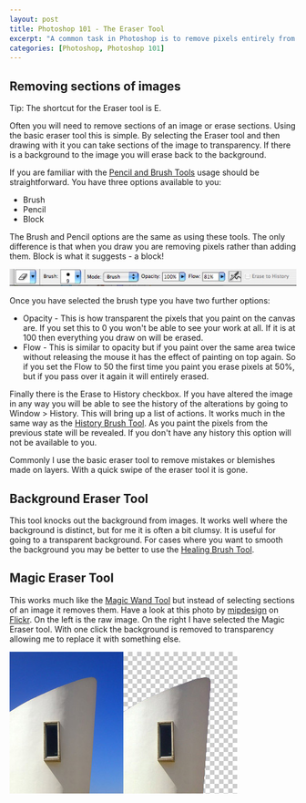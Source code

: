 ```yaml
--- 
layout: post
title: Photoshop 101 - The Eraser Tool
excerpt: "A common task in Photoshop is to remove pixels entirely from images. The Eraser tool offers a number of techniques to achieve this. "
categories: [Photoshop, Photoshop 101]
---
```

## Removing sections of images

Tip: The shortcut for the Eraser tool is E.

Often you will need to remove sections of an image or erase sections. Using the basic eraser tool this is simple. By selecting the Eraser tool and then drawing with it you can take sections of the image to transparency. If there is a background to the image you will erase back to the background.

If you are familiar with the [Pencil and Brush Tools][1] usage should be straightforward. You have three options available to you:

*   Brush
*   Pencil
*   Block

The Brush and Pencil options are the same as using these tools. The only difference is that when you draw you are removing pixels rather than adding them. Block is what it suggests - a block!

![Eraser image optoins][2] 

Once you have selected the brush type you have two further options:

*   Opacity - This is how transparent the pixels that you paint on the canvas are. If you set this to 0 you won't be able to see your work at all. If it is at 100 then everything you draw on will be erased. 
*   Flow - This is similar to opacity but if you paint over the same area twice without releasing the mouse it has the effect of painting on top again. So if you set the Flow to 50 the first time you paint you erase pixels at 50%, but if you pass over it again it will entirely erased.

Finally there is the Erase to History checkbox. If you have altered the image in any way you will be able to see the history of the alterations by going to Window > History. This will bring up a list of actions. It works much in the same way as the [History Brush Tool][3]. As you paint the pixels from the previous state will be revealed. If you don't have any history this option will not be available to you.

Commonly I use the basic eraser tool to remove mistakes or blemishes made on layers. With a quick swipe of the eraser tool it is gone.

## Background Eraser Tool

This tool knocks out the background from images. It works well where the background is distinct, but for me it is often a bit clumsy. It is useful for going to a transparent background. For cases where you want to smooth the background you may be better to use the [Healing Brush Tool][4]. 

## Magic Eraser Tool

This works much like the [Magic Wand Tool][5] but instead of selecting sections of an image it removes them. 
Have a look at this photo by [mipdesign][6] on [ Flickr][7]. On the left is the raw image. On the right I have selected the Magic Eraser tool. With one click the background is removed to transparency allowing me to replace it with something else.

![Magic Eraser Tool][8]

 [1]: /journal/photoshop_101_the_brush_tool/
 [2]: /images/articles/eraser_optoins.jpg "Eraser image options"
 [3]: /journal/photoshop_101_the_history_brush_tool/
 [4]: /journal/photoshop_101_the_healing_brush_tool/
 [5]: /journal/photoshop_101_the_magic_wand_tool/
 [6]: http://www.flickr.com/photos/mlpdesign/
 [7]: http://www.flickr.com
 [8]: /images/articles/magic_eraser_tool.jpg "Magic Eraser Tool"
